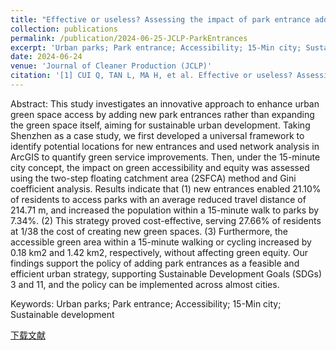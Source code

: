```yaml
---
title: "Effective or useless? Assessing the impact of park entrance addition policy on green space services from the 15-min city perspective"
collection: publications
permalink: /publication/2024-06-25-JCLP-ParkEntrances
excerpt: 'Urban parks; Park entrance; Accessibility; 15-Min city; Sustainable development'
date: 2024-06-24
venue: 'Journal of Cleaner Production (JCLP)'
citation: '[1] CUI Q, TAN L, MA H, et al. Effective or useless? Assessing the impact of park entrance addition policy on green space services from the 15-minute city perspective [J]. Journal of Cleaner Production, 2024: 142951. https://doi.org/10.1016/j.jclepro.2024.142951.'
---
```

Abstract: This study investigates an innovative approach to enhance urban green space access by adding new park entrances rather than expanding the green space itself, aiming for sustainable urban development. Taking Shenzhen as a case study, we first developed a universal framework to identify potential locations for new entrances and used network analysis in ArcGIS to quantify green service improvements. Then, under the 15-minute city concept, the impact on green accessibility and equity was assessed using the two-step floating catchment area (2SFCA) method and Gini coefficient analysis. Results indicate that (1) new entrances enabled 21.10% of residents to access parks with an average reduced travel distance of 214.71 m, and increased the population within a 15-minute walk to parks by 7.34%. (2) This strategy proved cost-effective, serving 27.66% of residents at 1/38 the cost of creating new green spaces. (3) Furthermore, the accessible green area within a 15-minute walking or cycling increased by 0.18 km2 and 1.42 km2, respectively, without affecting green equity. Our findings support the policy of adding park entrances as a feasible and efficient urban strategy, supporting Sustainable Development Goals (SDGs) 3 and 11, and the policy can be implemented across almost cities.

Keywords: Urban parks; Park entrance; Accessibility; 15-Min city; Sustainable development

[下载文献](https://doi.org/10.1016/j.jclepro.2024.142951)
